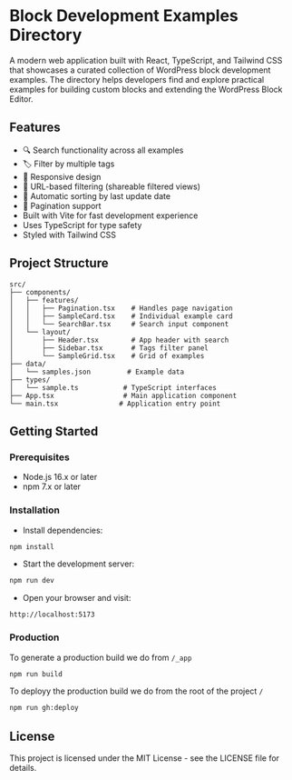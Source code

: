 # Block Development Examples Directory

A modern web application built with React, TypeScript, and Tailwind CSS that showcases a curated collection of WordPress block development examples. The directory helps developers find and explore practical examples for building custom blocks and extending the WordPress Block Editor.

## Features

-   🔍 Search functionality across all examples
-   🏷️ Filter by multiple tags
-   📱 Responsive design
-   🔗 URL-based filtering (shareable filtered views)
-   📅 Automatic sorting by last update date
-   📄 Pagination support
-   Built with Vite for fast development experience
-   Uses TypeScript for type safety
-   Styled with Tailwind CSS

## Project Structure

```
src/
├── components/
│   ├── features/
│   │   ├── Pagination.tsx    # Handles page navigation
│   │   ├── SampleCard.tsx    # Individual example card
│   │   └── SearchBar.tsx     # Search input component
│   └── layout/
│       ├── Header.tsx        # App header with search
│       ├── Sidebar.tsx       # Tags filter panel
│       └── SampleGrid.tsx    # Grid of examples
├── data/
│   └── samples.json         # Example data
├── types/
│   └── sample.ts           # TypeScript interfaces
├── App.tsx                 # Main application component
└── main.tsx               # Application entry point
```

## Getting Started

### Prerequisites

-   Node.js 16.x or later
-   npm 7.x or later

### Installation

-   Install dependencies:

```bash
npm install
```

-   Start the development server:

```bash
npm run dev
```

-   Open your browser and visit:

```
http://localhost:5173
```

### Production

To generate a production build we do from `/_app`

```bash
npm run build
```

To deployy the production build we do from the root of the project `/`

```bash
npm run gh:deploy
```

## License

This project is licensed under the MIT License - see the LICENSE file for details.
